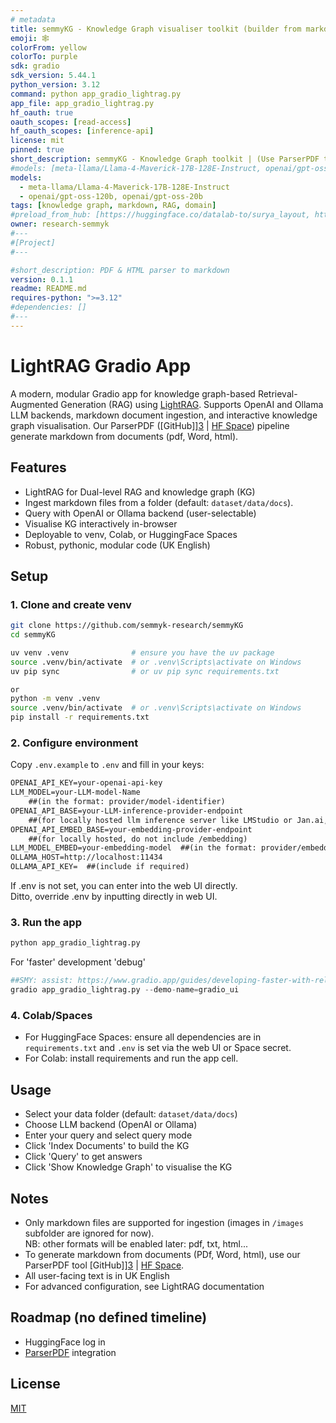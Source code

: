 ```yaml
---
# metadata
title: semmyKG - Knowledge Graph visualiser toolkit (builder from markdown)
emoji: 🕸️
colorFrom: yellow
colorTo: purple
sdk: gradio
sdk_version: 5.44.1
python_version: 3.12
command: python app_gradio_lightrag.py
app_file: app_gradio_lightrag.py
hf_oauth: true
oauth_scopes: [read-access]
hf_oauth_scopes: [inference-api]
license: mit
pinned: true
short_description: semmyKG - Knowledge Graph toolkit | (Use ParserPDF to markdown)
#models: [meta-llama/Llama-4-Maverick-17B-128E-Instruct, openai/gpt-oss-120b, openai/gpt-oss-20b, ]
models: 
  - meta-llama/Llama-4-Maverick-17B-128E-Instruct
  - openai/gpt-oss-120b, openai/gpt-oss-20b
tags: [knowledge graph, markdown, RAG, domain]
#preload_from_hub: [https://huggingface.co/datalab-to/surya_layout, https://huggingface.co/datalab-to/surya_tablerec, huggingface.co/datalab-to/line_detector0, https://huggingface.co/tarun-menta/ocr_error_detection/blob/main/config.json]
owner: research-semmyk
#---
#[Project]
#---

#short_description: PDF & HTML parser to markdown
version: 0.1.1
readme: README.md
requires-python: ">=3.12"
#dependencies: []
#---
---
```


# LightRAG Gradio App

A modern, modular Gradio app for knowledge graph-based Retrieval-Augmented Generation (RAG) using [LightRAG][1]. Supports OpenAI and Ollama LLM backends, markdown document ingestion, and interactive knowledge graph visualisation. Our ParserPDF ([GitHub]][3] | [HF Space][4]) pipeline generate markdown from documents (pdf, Word, html).

## Features
- LightRAG for Dual-level RAG and knowledge graph (KG)
- Ingest markdown files from a folder (default: `dataset/data/docs`). 
- Query with OpenAI or Ollama backend (user-selectable)
- Visualise KG interactively in-browser
- Deployable to venv, Colab, or HuggingFace Spaces
- Robust, pythonic, modular code (UK English)

## Setup

### 1. Clone and create venv
```bash
git clone https://github.com/semmyk-research/semmyKG
cd semmyKG

uv venv .venv              # ensure you have the uv package
source .venv/bin/activate  # or .venv\Scripts\activate on Windows
uv pip sync                # or uv pip sync requirements.txt

or 
python -m venv .venv
source .venv/bin/activate  # or .venv\Scripts\activate on Windows
pip install -r requirements.txt
```

### 2. Configure environment
Copy `.env.example` to `.env` and fill in your keys:
```markdown
OPENAI_API_KEY=your-openai-api-key
LLM_MODEL=your-LLM-model-Name 
    ##(in the format: provider/model-identifier)
OPENAI_API_BASE=your-LLM-inference-provider-endpoint 
    ##(for locally hosted llm inference server like LMStudio or Jan.ai, follow ollama host adding /v1: http://localhost:1234/v1)
OPENAI_API_EMBED_BASE=your-embedding-provider-endpoint 
    ##(for locally hosted, do not include /embedding)
LLM_MODEL_EMBED=your-embedding-model  ##(in the format: provider/embedding-name)
OLLAMA_HOST=http://localhost:11434
OLLAMA_API_KEY=  ##(include if required)
```  
If .env is not set, you can enter into the web UI directly. <br>
Ditto, override .env by inputting directly in web UI.

### 3. Run the app
```bash
python app_gradio_lightrag.py
```  
For 'faster' development 'debug'

```python
##SMY: assist: https://www.gradio.app/guides/developing-faster-with-reload-mode
gradio app_gradio_lightrag.py --demo-name=gradio_ui
```

### 4. Colab/Spaces
- For HuggingFace Spaces: ensure all dependencies are in `requirements.txt` and `.env` is set via the web UI or Space secret.
- For Colab: install requirements and run the app cell.

## Usage
- Select your data folder (default: `dataset/data/docs`)
- Choose LLM backend (OpenAI or Ollama)
- Enter your query and select query mode
- Click 'Index Documents' to build the KG
- Click 'Query' to get answers
- Click 'Show Knowledge Graph' to visualise the KG

## Notes
- Only markdown files are supported for ingestion (images in `/images` subfolder are ignored for now). <br>NB: other formats will be enabled later: pdf, txt, html...
- To generate markdown from documents (PDf, Word, html), use our ParserPDF tool [GitHub]][3] | [HF Space][4].
- All user-facing text is in UK English
- For advanced configuration, see LightRAG documentation

## Roadmap (no defined timeline)
- HuggingFace log in
- [ParserPDF][3] integration

## License
[MIT][2] 

[1]: https://github.com/HKUDS/LightRAG "LightRAG GitHub"
[2]: https://opensource.org/license/mit "MIT License"
[3]: https://github.com/semmyk-research/parserPDF "ParserPDF (GitHub)"
[4]: https://huggingface.co/spaces/semmyk/parserPDF "ParserPDF (HF Space)"